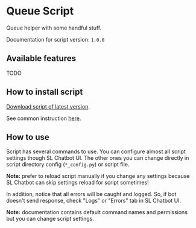 # Queue Script

Queue helper with some handful stuff.

Documentation for script version: `1.0.0`

## Available features

TODO

## How to install script

[Download script of latest version](https://github.com/Vasar007/Streamlabs-Chatbot-Scripts/raw/main/Releases/Latest%20versions/Queue.zip).

See common instruction [here](../../README.md#how-to-install-any-script).

## How to use

Script has several commands to use.
You can configure almost all script settings though SL Chatbot UI.
The other ones you can change directly in script directory config (`*_config.py`) or script file.

**Note:** prefer to reload script manually if you change any settings because SL Chatbot can skip settings reload for script sometimes!

In addition, notice that all errors will be caught and logged.
So, if bot doesn't send response, check "Logs" or "Errors" tab in SL Chatbot UI.

**Note:** documentation contains default command names and permissions but you can change script settings.
